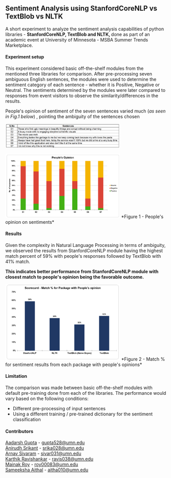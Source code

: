 ## Sentiment Analysis using StanfordCoreNLP vs TextBlob vs NLTK

A short experiment to analyze the sentiment analysis capabilities of python libraries - <b>StanfordCoreNLP, TextBlob and NLTK, </b> done as part of an academic event at University of Minnesota - MSBA Summer Trends Marketplace. 

#### Experiment setup 

This experiment considered basic off-the-shelf modules from the mentioned three libraries for comparison. After pre-processing seven ambiguous English sentences, the modules were used to determine the sentiment category of each sentence - whether it is Positive, Negative or Neutral. The sentiments determined by the modules were later compared to responses from event visitors to observe the similarity/differences in the results. 

People's opinion of sentiment of the seven sentences varied much (*as seen in Fig.1 below*) , pointing the ambiguity of the sentences chosen

<img src="images/sentences.png" style="zoom:35%;" /> <br>
                                        

<img src="images/opinion.png" style="zoom:35%;" />
                                         *Figure 1 - People's opinion on sentiments* 


#### Results

Given the complexity in Natural Language Processing in terms of ambiguity, we observed the results from StanfordCoreNLP module having the highest match percent of 59% with people's responses followed by TextBlob with 41% match. 

**This indicates better performance from StanfordCoreNLP module with closest match to people's opinion being the favorable outcome.**

<img src="images/final_score.png" style="zoom:35%;" />
                          *Figure 2 - Match % for sentiment results from each package with people's opinions* 



#### Limitation

The comparison was made between basic off-the-shelf modules with default pre-training done from each of the libraries. The performance would vary based on the following conditions:

* Different pre-processing of input sentences
* Using a different training / pre-trained dictionary for the sentiment classification



#### Contributors

[Aadarsh Gupta](https://www.linkedin.com/in/aadarsh-gupta/) - gupta528@umn.edu <br>
[Anirudh Srikant](https://www.linkedin.com/in/anirudh-srikant/) - srika028@umn.edu <br>
[Arnav Sivaram](https://www.linkedin.com/in/arnav-sivaram/) - sivar031@umn.edu <br>
[Karthik Ravishankar](https://www.linkedin.com/in/karthikrc1/) - ravis038@umn.edu <br>
[Mainak Roy](https://www.linkedin.com/in/mainak-roy/)  - roy00083@umn.edu <br>
[Sameeksha Aithal](https://www.linkedin.com/in/sameeksha-aithal/) - aitha010@umn.edu <br>
